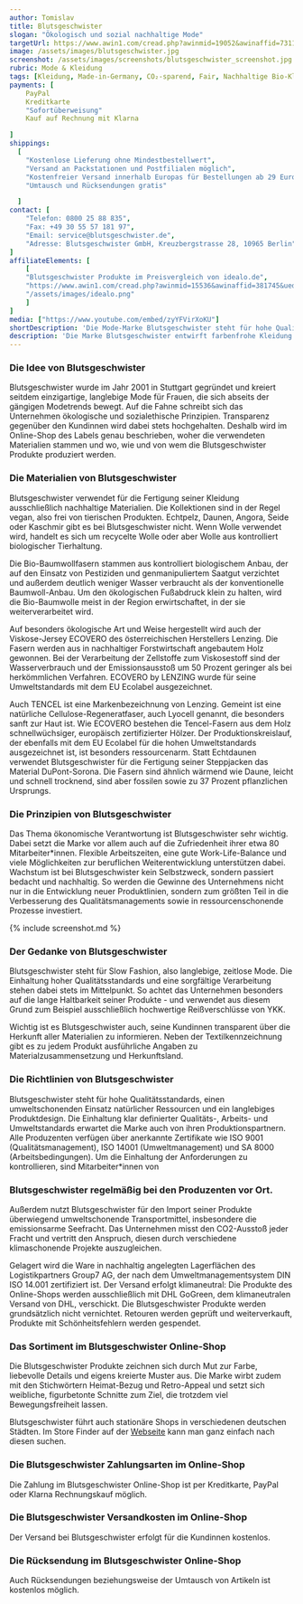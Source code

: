 ```yaml
---
author: Tomislav
title: Blutsgeschwister
slogan: "Ökologisch und sozial nachhaltige Mode"
targetUrl: https://www.awin1.com/cread.php?awinmid=19052&awinaffid=731132
image: /assets/images/blutsgeschwister.jpg
screenshot: /assets/images/screenshots/blutsgeschwister_screenshot.jpg
rubric: Mode & Kleidung
tags: [Kleidung, Made-in-Germany, CO₂-sparend, Fair, Nachhaltige Bio-Kleidung, Damen, Herren, Mode, Fashion, Vegan]
payments: [
    PayPal
    Kreditkarte
    "Sofortüberweisung"
    Kauf auf Rechnung mit Klarna

]
shippings:
  [
    "Kostenlose Lieferung ohne Mindestbestellwert",
    "Versand an Packstationen und Postfilialen möglich",
    "Kostenfreier Versand innerhalb Europas für Bestellungen ab 29 Euro",
    "Umtausch und Rücksendungen gratis"

  ]
contact: [
    "Telefon: 0800 25 88 835", 
    "Fax: +49 30 55 57 181 97",
    "Email: service@blutsgeschwister.de",
    "Adresse: Blutsgeschwister GmbH, Kreuzbergstrasse 28, 10965 Berlin"
]
affiliateElements: [
    [
    "Blutsgeschwister Produkte im Preisvergleich von idealo.de", 
    "https://www.awin1.com/cread.php?awinmid=15536&awinaffid=381745&ued=https%3A%2F%2Fwww.idealo.de%2Fpreisvergleich%2FMainSearchProductCategory.html%3Fq%3Dblutsgeschwister", 
    "/assets/images/idealo.png"
    ]
]
media: ["https://www.youtube.com/embed/zyYFVirXoKU"]
shortDescription: 'Die Mode-Marke Blutsgeschwister steht für hohe Qualitätsstandards, einen umweltschonenden Einsatz natürlicher Ressourcen und ein langlebiges Produktdesign'
description: 'Die Marke Blutsgeschwister entwirft farbenfrohe Kleidung in ausgefallenen Schnitten und setzt dabei auf die ökologisch und sozial nachhaltige Produktion seiner Kleidungsstücke. Inzwischen findet man den Hauptsitz des Unternehmens in Berlin Kreuzberg. Dort arbeiten etwa 30 Mitarbeiter*innen an der Weiterentwicklung der Marke.'
---
```


### Die Idee von Blutsgeschwister

Blutsgeschwister wurde im Jahr 2001 in Stuttgart gegründet und kreiert seitdem einzigartige, langlebige Mode für Frauen, die sich abseits der gängigen Modetrends bewegt. Auf die Fahne schreibt sich das Unternehmen ökologische und sozialethische Prinzipien. Transparenz gegenüber den Kundinnen wird dabei stets hochgehalten. Deshalb wird im Online-Shop des Labels genau beschrieben, woher die verwendeten Materialien stammen und wo, wie und von wem die Blutsgeschwister Produkte produziert werden.

### Die Materialien von Blutsgeschwister

Blutsgeschwister verwendet für die Fertigung seiner Kleidung ausschließlich nachhaltige Materialien. Die Kollektionen sind in der Regel vegan, also frei von tierischen Produkten. Echtpelz, Daunen, Angora, Seide oder Kaschmir gibt es bei Blutsgeschwister nicht. Wenn Wolle verwendet wird, handelt es sich um recycelte Wolle oder aber Wolle aus kontrolliert biologischer Tierhaltung.

Die Bio-Baumwollfasern stammen aus kontrolliert biologischem Anbau, der auf den Einsatz von Pestiziden und genmanipuliertem Saatgut verzichtet und außerdem deutlich weniger Wasser verbraucht als der konventionelle Baumwoll-Anbau. Um den ökologischen Fußabdruck klein zu halten, wird die Bio-Baumwolle meist in der Region erwirtschaftet, in der sie weiterverarbeitet wird.

Auf besonders ökologische Art und Weise hergestellt wird auch der Viskose-Jersey ECOVERO des österreichischen Herstellers Lenzing. Die Fasern werden aus in nachhaltiger Forstwirtschaft angebautem Holz gewonnen. Bei der Verarbeitung der Zellstoffe zum Viskosestoff sind der Wasserverbrauch und der Emissionsausstoß um 50 Prozent geringer als bei herkömmlichen Verfahren. ECOVERO by LENZING wurde für seine Umweltstandards mit dem EU Ecolabel ausgezeichnet.

Auch TENCEL ist eine Markenbezeichnung von Lenzing. Gemeint ist eine natürliche Cellulose-Regeneratfaser, auch Lyocell genannt, die besonders sanft zur Haut ist. Wie ECOVERO bestehen die Tencel-Fasern aus dem Holz schnellwüchsiger, europäisch zertifizierter Hölzer. Der Produktionskreislauf, der ebenfalls mit dem EU Ecolabel für die hohen Umweltstandards ausgezeichnet ist, ist besonders ressourcenarm.
Statt Echtdaunen verwendet Blutsgeschwister für die Fertigung seiner Steppjacken das Material DuPont-Sorona. Die Fasern sind ähnlich wärmend wie Daune, leicht und schnell trocknend, sind aber fossilen sowie zu 37 Prozent pflanzlichen Ursprungs.

### Die Prinzipien von Blutsgeschwister

Das Thema ökonomische Verantwortung ist Blutsgeschwister sehr wichtig. Dabei setzt die Marke vor allem auch auf die Zufriedenheit ihrer etwa 80 Mitarbeiter*innen. Flexible Arbeitszeiten, eine gute Work-Life-Balance und viele Möglichkeiten zur beruflichen Weiterentwicklung unterstützen dabei.
Wachstum ist bei Blutsgeschwister kein Selbstzweck, sondern passiert bedacht und nachhaltig. So werden die Gewinne des Unternehmens nicht nur in die Entwicklung neuer Produktlinien, sondern zum größten Teil in die Verbesserung des Qualitätsmanagements sowie in ressourcenschonende Prozesse investiert.

{% include screenshot.md %}

### Der Gedanke von Blutsgeschwister

Blutsgeschwister steht für Slow Fashion, also langlebige, zeitlose Mode. Die Einhaltung hoher Qualitätsstandards und eine sorgfältige Verarbeitung stehen dabei stets im Mittelpunkt. So achtet das Unternehmen besonders auf die lange Haltbarkeit seiner Produkte - und verwendet aus diesem Grund zum Beispiel ausschließlich hochwertige Reißverschlüsse von YKK.

Wichtig ist es Blutsgeschwister auch, seine Kundinnen transparent über die Herkunft aller Materialien zu informieren. Neben der Textilkennzeichnung gibt es zu jedem Produkt ausführliche Angaben zu Materialzusammensetzung und Herkunftsland.

### Die Richtlinien von Blutsgeschwister

Blutsgeschwister steht für hohe Qualitätsstandards, einen umweltschonenden Einsatz natürlicher Ressourcen und ein langlebiges Produktdesign. Die Einhaltung klar definierter Qualitäts-, Arbeits- und Umweltstandards erwartet die Marke auch von ihren Produktionspartnern. Alle Produzenten verfügen über anerkannte Zertifikate wie ISO 9001 (Qualitätsmanagement), ISO 14001 (Umweltmanagement) und SA 8000 (Arbeitsbedingungen). Um die Einhaltung der Anforderungen zu kontrollieren, sind Mitarbeiter*innen von 

### Blutsgeschwister regelmäßig bei den Produzenten vor Ort.

Außerdem nutzt Blutsgeschwister für den Import seiner Produkte überwiegend umweltschonende Transportmittel, insbesondere die emissionsarme Seefracht. Das Unternehmen misst den CO2-Ausstoß jeder Fracht und vertritt den Anspruch, diesen durch verschiedene klimaschonende Projekte auszugleichen.

Gelagert wird die Ware in nachhaltig angelegten Lagerflächen des Logistikpartners Group7 AG, der nach dem Umweltmanagementsystem DIN ISO 14.001 zertifiziert ist. Der Versand erfolgt klimaneutral: Die Produkte des Online-Shops werden ausschließlich mit DHL GoGreen, dem klimaneutralen Versand von DHL, verschickt. 
Die Blutsgeschwister Produkte werden grundsätzlich nicht vernichtet. Retouren werden geprüft und weiterverkauft, Produkte mit Schönheitsfehlern werden gespendet.

### Das Sortiment im Blutsgeschwister Online-Shop
Die Blutsgeschwister Produkte zeichnen sich durch Mut zur Farbe, liebevolle Details und eigens kreierte Muster aus. Die Marke wirbt zudem mit den Stichwörtern Heimat-Bezug und Retro-Appeal und setzt sich weibliche, figurbetonte Schnitte zum Ziel, die trotzdem viel Bewegungsfreiheit lassen.

Blutsgeschwister führt auch stationäre Shops in verschiedenen deutschen Städten. Im Store Finder auf der [Webseite](https://www.blutsgeschwister.de/de/suche/shop) kann man ganz einfach nach diesen suchen.

### Die Blutsgeschwister Zahlungsarten im Online-Shop

Die Zahlung im Blutsgeschwister Online-Shop ist per Kreditkarte, PayPal oder Klarna Rechnungskauf möglich.

### Die Blutsgeschwister Versandkosten im Online-Shop

Der Versand bei Blutsgeschwister erfolgt für die Kundinnen kostenlos.

### Die Rücksendung im Blutsgeschwister Online-Shop

Auch Rücksendungen beziehungsweise der Umtausch von Artikeln ist kostenlos möglich.

